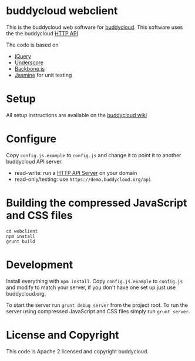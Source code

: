 buddycloud webclient
====================

This is the buddycloud web software for [buddycloud](http://buddycloud.com/).
This software uses the the buddycloud [HTTP API](https://github.com/buddycloud/buddycloud-http-api)

The code is based on 
* [jQuery](http://jquery.com/)
* [Underscore](http://underscorejs.org/) 
* [Backbone.js](http://backbonejs.org/)
* [Jasmine](http://pivotal.github.com/jasmine/) for unit testing

Setup
=====

All setup instructions are avaliable on the [buddycloud wiki](https://buddycloud.org/wiki/Install#buddycloud_webclient_setup)

Configure
==========
Copy `config.js.example` to `config.js` and change it to point it to another buddycloud API server.
* read-write: run a [HTTP API Server](https://github.com/buddycloud/buddycloud-http-api) on your domain
* read-only/testing: use `https://demo.buddycloud.org/api`


Building the compressed JavaScript and CSS files
================================================

```
cd webclient
npm install
grunt build
```

Development
===========
Install everything with `npm install`. Copy `config.js.example` to `config.js` and modify to match your server, if you don't have one set up just use buddycloud.org. 

To start the server run `grunt debug server` from the project root.
To run the server using compressed JavaScript and CSS files simply run `grunt server`.

License and Copyright
=====================
This code is Apache 2 licensed and copyright buddycloud.
